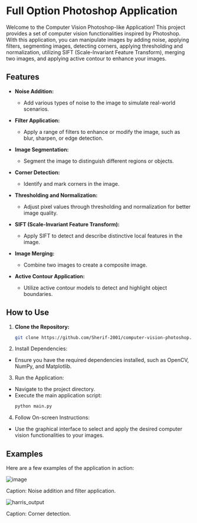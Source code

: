 # Full Option Photoshop Application

Welcome to the Computer Vision Photoshop-like Application! This project provides a set of computer vision functionalities inspired by Photoshop. With this application, you can manipulate images by adding noise, applying filters, segmenting images, detecting corners, applying thresholding and normalization, utilizing SIFT (Scale-Invariant Feature Transform), merging two images, and applying active contour to enhance your images.

## Features

- **Noise Addition:**
  - Add various types of noise to the image to simulate real-world scenarios.

- **Filter Application:**
  - Apply a range of filters to enhance or modify the image, such as blur, sharpen, or edge detection.

- **Image Segmentation:**
  - Segment the image to distinguish different regions or objects.

- **Corner Detection:**
  - Identify and mark corners in the image.

- **Thresholding and Normalization:**
  - Adjust pixel values through thresholding and normalization for better image quality.

- **SIFT (Scale-Invariant Feature Transform):**
  - Apply SIFT to detect and describe distinctive local features in the image.

- **Image Merging:**
  - Combine two images to create a composite image.

- **Active Contour Application:**
  - Utilize active contour models to detect and highlight object boundaries.

## How to Use

1. **Clone the Repository:**
   ```bash
   git clone https://github.com/Sherif-2001/computer-vision-photoshop.git
   ```

2. Install Dependencies:
- Ensure you have the required dependencies installed, such as OpenCV, NumPy, and Matplotlib.

3. Run the Application:
- Navigate to the project directory.
- Execute the main application script:
  ```bash
  python main.py
  ```
4. Follow On-screen Instructions:
- Use the graphical interface to select and apply the desired computer vision functionalities to your images.

## Examples
Here are a few examples of the application in action:

![image](https://github.com/Sherif-2001/Computer-Vision-Project/assets/93449171/8d3eb0b6-9771-4647-8876-e113395a88d9)

Caption: Noise addition and filter application.

![harris_output](https://github.com/Sherif-2001/Computer-Vision-Project/assets/93449171/c9d291a6-c620-4fee-9e22-1306067a5db2)

Caption: Corner detection.
